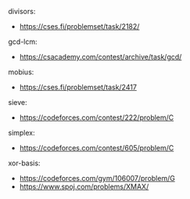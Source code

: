 divisors:
- https://cses.fi/problemset/task/2182/

gcd-lcm:
- https://csacademy.com/contest/archive/task/gcd/

mobius:
- https://cses.fi/problemset/task/2417

sieve:
- https://codeforces.com/contest/222/problem/C

simplex:
- https://codeforces.com/contest/605/problem/C

xor-basis:
- https://codeforces.com/gym/106007/problem/G
- https://www.spoj.com/problems/XMAX/ 
